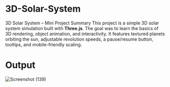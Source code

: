 # 3D-Solar-System
 3D Solar System – Mini Project Summary
This project is a simple 3D solar system simulation built with **Three.js**. The goal was to learn the basics of 3D rendering, object animation, and interactivity. It features textured planets orbiting the sun, adjustable revolution speeds, a pause/resume button, tooltips, and mobile-friendly scaling.
# Output
![Screenshot (139)](https://github.com/user-attachments/assets/4302e1d1-72d4-4fbd-a470-da522fb49f3f)
